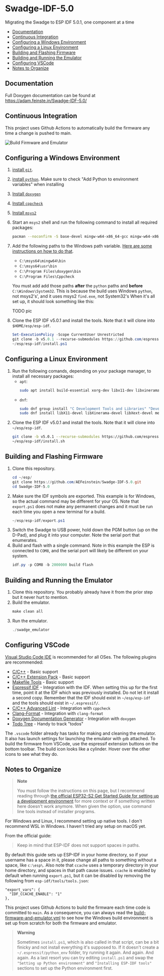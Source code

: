 # Swadge-IDF-5.0

Migrating the Swadge to ESP IDF 5.0.1, one component at a time

* [Documentation](#documentation)
* [Continuous Integration](#continuous-integration)
* [Configuring a Windows Environment](#configuring-a-windows-environment)
* [Configuring a Linux Environment](#configuring-a-linux-environment)
* [Building and Flashing Firmware](#building-and-flashing-firmware)
* [Building and Running the Emulator](#building-and-running-the-emulator)
* [Configuring VSCode](#configuring-vscode)
* [Notes to Organize](#notes-to-organize)

## Documentation

Full Doxygen documentation can be found at https://adam.feinste.in/Swadge-IDF-5.0/

## Continuous Integration

This project uses Github Actions to automatically build the firmware any time a change is pushed to main.

![Build Firmware and Emulator](https://github.com/AEFeinstein/Swadge-IDF-5.0/actions/workflows/build-firmware-and-emulator.yml/badge.svg)

## Configuring a Windows Environment

1. [install `git`](https://git-scm.com/download/win).
1. [install `python`](https://www.python.org/downloads/). Make sure to check "Add Python to environment variables" when installing
1. [Install `doxygen`](https://www.doxygen.nl/download.html)
1. [Install `cppcheck`](https://cppcheck.sourceforge.io/)
1. [Install `msys2`](https://www.msys2.org/)
1. Start an `msys2` shell and run the following command to install all required packages:
    ```bash
    pacman --noconfirm -S base-devel mingw-w64-x86_64-gcc mingw-w64-x86_64-clang zip
    ```
1. Add the following paths to the Windows path variable. [Here are some instructions on how to do that](https://www.architectryan.com/2018/03/17/add-to-the-path-on-windows-10/).
    * `C:\msys64\mingw64\bin`
    * `C:\msys64\usr\bin`
    * `C:\Program Files\doxygen\bin` 
    * `C:\Program Files\Cppcheck`
    
    You must add add those paths **after** the `python` paths and **before** `C:\Windows\System32`. This is because the build uses Windows `python`, not msys2's', and it uses msys2 `find.exe`, not System32's
When it's all set up, it should look something like this:

    TODO pic
1. Clone the ESP IDF v5.0.1 and install the tools. Note that it will clone into `$HOME/esp/esp-idf`.
    ```powershell
    Set-ExecutionPolicy -Scope CurrentUser Unrestricted
    git clone -b v5.0.1 --recurse-submodules https://github.com/espressif/esp-idf.git $HOME/esp/esp-idf
    ~/esp/esp-idf/install.ps1
    ```

## Configuring a Linux Environment

1. Run the following comands, depending on your package manager, to install all necessary packages:
    * `apt`:
        ```bash
        sudo apt install build-essential xorg-dev libx11-dev libxinerama-dev libxext-dev mesa-common-dev libglu1-mesa-dev libasound2-dev libpulse-dev libasan8 clang-format cppcheck doxygen python3
        ```
    * `dnf`:
        ```bash
        sudo dnf group install "C Development Tools and Libraries" "Development Tools"
        sudo dnf install libX11-devel libXinerama-devel libXext-devel mesa-libGLU-devel alsa-lib-devel pulseaudio-libs-devel libudev-devel cmake libasan8 clang-format cppcheck doxygen python3
        ```
1. Clone the ESP IDF v5.0.1 and install the tools. Note that it will clone into `~/esp/esp-idf`.
    ```bash
    git clone -b v5.0.1 --recurse-submodules https://github.com/espressif/esp-idf.git ~/esp/esp-idf
    ~/esp/esp-idf/install.sh
    ```

## Building and Flashing Firmware

1. Clone this repository.
    ```powershell
    cd ~/esp/
    git clone https://github.com/AEFeinstein/Swadge-IDF-5.0.git
    cd Swadge-IDF-5.0
    ```
1. Make sure the IDF symbols are exported. This example is for Windows, so the actual command may be different for your OS. Note that `export.ps1` does not make any permanent changes and it must be run each time you open a new terminal for a build.
    ```powershell
    ~/esp/esp-idf/export.ps1
    ```
1. Switch the Swadge to USB power, hold down the PGM button (up on the D-Pad), and plug it into your computer. Note the serial port that enumerates.
1. Build and flash with a single command. Note in this example the ESP is connected to `COM8`, and the serial port will likely be different on your system.
    ```powershell
    idf.py -p COM8 -b 2000000 build flash
    ```

## Building and Running the Emulator

1. Clone this repository. You probably already have it from the prior step but it never hurt to mention.
1. Build the emulator.
    ```powershell
    make clean all
    ```
1. Run the emulator. 
   ```powershell
   ./swadge_emulator
   ```

## Configuring VSCode

[Visual Studio Code IDE](https://code.visualstudio.com/) is recommended for all OSes. The following plugins are recommended:
* [C/C++](https://marketplace.visualstudio.com/items?itemName=ms-vscode.cpptools) - Basic support
* [C/C++ Extension Pack](https://marketplace.visualstudio.com/items?itemName=ms-vscode.cpptools-extension-pack) - Basic support
* [Makefile Tools](https://marketplace.visualstudio.com/items?itemName=ms-vscode.makefile-tools) - Basic support
* [Espressif IDF](https://marketplace.visualstudio.com/items?itemName=espressif.esp-idf-extension) - Integration with the IDF. When setting this up for the first time, point it at the IDF which was previously installed. Do not let it install a second copy. Remember that the IDF should exist in `~/esp/esp-idf` and the tools should exist in `~/.espressif/`.
* [C/C++ Advanced Lint](https://marketplace.visualstudio.com/items?itemName=jbenden.c-cpp-flylint) - Integration with `cppcheck`
* [Clang-Format](https://marketplace.visualstudio.com/items?itemName=xaver.clang-format) - Integration with `clang-format`
* [Doxygen Documentation Generator](https://marketplace.visualstudio.com/items?itemName=cschlosser.doxdocgen) - Integration with `doxygen`
* [Todo Tree](https://marketplace.visualstudio.com/items?itemName=Gruntfuggly.todo-tree) - Handy to track "todos"

The `.vscode` folder already has tasks for making and cleaning the emulator. It also has launch settings for launching the emulator with `gdb` attached. To build the firmware from VSCode, use the espressif extension buttons on the bottom toolbar. The build icon looks like a cylinder. Hover over the other icons to see what they do.

## Notes to Organize

> **Note**
> 
> You must follow the instructions on this page, but I recommend reading through [the official ESP32-S2 Get Started Guide for setting up a development environment](https://docs.espressif.com/projects/esp-idf/en/v5.0.1/esp32s2/get-started/index.html#installation) for more context or if something written here doesn't work anymore. When given the option, use command line tools instead of installer programs.

For Windows and Linux, I recommend setting up native tools. I don't recommend WSL in Windows. I haven't tried any setup on macOS yet.


From the official guide:
> Keep in mind that ESP-IDF does not support spaces in paths.

By default this guide sets up ESP-IDF in your home directory, so if your username has a space in it, please change all paths to something without a space, like `c:\esp\`. Also note that `ccache` uses a temporary directory in your home directory, and spaces in that path cause issues. `ccache` is enabled by default when running `export.ps1`, but it can be disabled by removing the following from `esp-idf/tools/tools.json`:
```
"export_vars": {
  "IDF_CCACHE_ENABLE": "1"
},
```

This project uses Github Actions to build the firmware each time code is committed to `main`. As a consequence, you can always read the [build-firmware-and-emulator.yml](.github/workflows/build-firmware-and-emulator.yml) to see how the Windows build environment is set up from scratch for both the firmware and emulator.

> **Warning**
> 
> Sometimes `install.ps1`, which is also called in that script, can be a bit finicky and not install everything it's supposed to. If it doesn't create a `~/.espressif/python_env` folder, try running it again. And again. And again. As a last resort you can try editing `install.ps1` and swap the `"Setting up Python environment"` and `"Installing ESP-IDF tools"` sections to set up the Python environment first.

